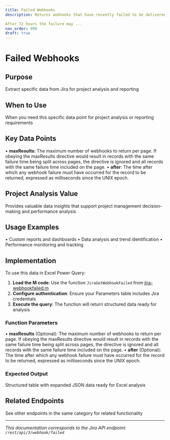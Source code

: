 ```yaml
---
title: Failed Webhooks
description: Returns webhooks that have recently failed to be delivered to the requesting app after the maximum number of retries.

After 72 hours the failure may ...
nav_order: 999
draft: true
---
```


# Failed Webhooks

## Purpose
Extract specific data from Jira for project analysis and reporting

## When to Use
When you need this specific data point for project analysis or reporting requirements

## Key Data Points
• **maxResults**: The maximum number of webhooks to return per page. If obeying the maxResults directive would result in records with the same failure time being split across pages, the directive is ignored and all records with the same failure time included on the page.
• **after**: The time after which any webhook failure must have occurred for the record to be returned, expressed as milliseconds since the UNIX epoch.

## Project Analysis Value
Provides valuable data insights that support project management decision-making and performance analysis

## Usage Examples
• Custom reports and dashboards
• Data analysis and trend identification
• Performance monitoring and tracking

## Implementation
To use this data in Excel Power Query:

1. **Load the M code**: Use the function `JiraGetWebhookFailed` from [jira-webhookfailed.m](../assets/jira-webhookfailed.m)
2. **Configure authentication**: Ensure your Parameters table includes Jira credentials
3. **Execute the query**: The function will return structured data ready for analysis

### Function Parameters
• **maxResults** (Optional): The maximum number of webhooks to return per page. If obeying the maxResults directive would result in records with the same failure time being split across pages, the directive is ignored and all records with the same failure time included on the page.
• **after** (Optional): The time after which any webhook failure must have occurred for the record to be returned, expressed as milliseconds since the UNIX epoch.

### Expected Output
Structured table with expanded JSON data ready for Excel analysis

## Related Endpoints
See other endpoints in the same category for related functionality

---
*This documentation corresponds to the Jira API endpoint: `/rest/api/3/webhook/failed`*
